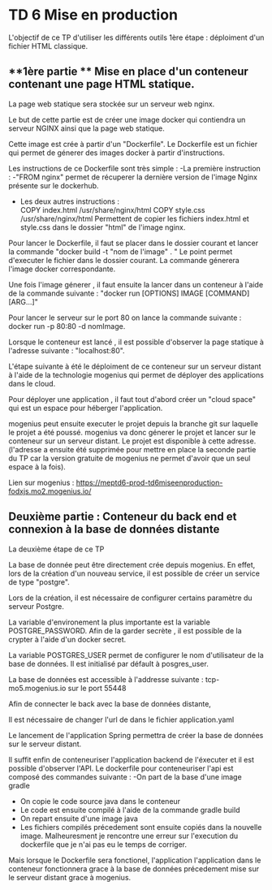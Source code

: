 **TD 6 Mise en production**
============================

L'objectif de ce TP d'utiliser les différents outils 
1ère étape : déploiment d'un fichier HTML classique.

**1ère partie **
Mise en place d'un conteneur contenant une page 
HTML statique.
-----
La page web statique sera stockée sur un serveur web nginx.

Le but de cette partie est de créer une image docker qui contiendra un serveur NGINX ainsi que la page web statique. 

Cette image est crée à partir d'un "Dockerfile".
Le Dockerfile est un fichier qui permet de génerer des images docker à partir d'instructions. 

Les instructions de ce Dockerfile sont très simple :
-La première instruction : 
-"FROM nginx" permet de récuperer la dernière version de l'image Nginx présente sur le dockerhub.
- Les deux autres instructions :  
COPY index.html /usr/share/nginx/html
COPY style.css /usr/share/nginx/html
Permettent de copier les fichiers index.html et style.css dans le dossier "html" de l'image nginx.

Pour lancer le Dockerfile, il faut se placer dans le dossier courant et lancer la commande "docker build -t "nom de l'image" . "
Le point permet d'executer le fichier dans le dossier courant.
La commande génerera l'image docker correspondante.

Une fois l'image génerer , il faut ensuite la lancer dans un conteneur à l'aide de la commande suivante : 
"docker run [OPTIONS] IMAGE [COMMAND] [ARG...]"

Pour lancer le serveur sur le port 80 on lance la commande suivante : docker run -p 80:80 -d nomImage.

Lorsque le conteneur est lancé , il est possible d'observer la page statique à l'adresse suivante : 
"localhost:80".

L'étape suivante à été le déploiment de ce conteneur sur un serveur distant à l'aide de la technologie mogenius qui permet de déployer des applications dans le cloud. 

Pour déployer une application , il faut tout d'abord créer un "cloud space" qui est un espace pour héberger l'application.

mogenius peut ensuite executer le projet depuis la branche git sur laquelle le projet a été poussé.
mogenius va donc génerer le projet et lancer sur le conteneur sur un serveur distant. Le projet est disponible à cette adresse. (l'adresse a ensuite été supprimée pour mettre en place la seconde partie du TP car la version gratuite de mogenius ne permet d'avoir que un seul espace à la fois).

Lien sur mogenius : 
https://meptd6-prod-td6miseenproduction-fodxjs.mo2.mogenius.io/

**Deuxième partie** : 
Conteneur du back end et connexion à la base de données distante
------
La deuxième étape de ce TP 



La base de donnée peut être directement crée depuis mogenius.
En effet, lors de la création d'un nouveau service, il est possible de créer un service de type "postgre".

Lors de la création, il est nécessaire de configurer certains paramètre du serveur Postgre.

La variable d'environement la plus importante est la variable
POSTGRE_PASSWORD. Afin de la garder secrète , il est possible de la crypter à l'aide d'un docker secret. 


La variable POSTGRES_USER permet de configurer le nom d'utilisateur de la base de données. Il est initialisé par défault à posgres_user.


La base de données est accessible à l'addresse suivante : 
tcp-mo5.mogenius.io sur le port 55448




Afin de connecter le back avec la base de données distante, 

Il est nécessaire de changer l'url de dans le fichier application.yaml

Le lancement de l'application Spring permettra de créer la base de données sur le serveur distant. 

Il suffit enfin de conteneuriser l'application backend de l'éxecuter et il est possible d'observer l'API.
Le dockerfile pour conteneuriser l'api est composé des commandes suivante : 
-On part de la base d'une image gradle
- On copie le code source java dans le conteneur 
- Le code est ensuite compilé à l'aide de la commande gradle build
- On repart ensuite d'une image java 
- Les fichiers compilés précedement sont ensuite copiés dans la nouvelle image.
 Malheuresment je rencontre une erreur sur l'execution du dockerfile que je n'ai pas eu le temps de corriger. 

 Mais lorsque le Dockerfile sera fonctionel, l'application l'application dans le conteneur fonctionnera grace à la base de données précedement mise sur le serveur distant grace à mogenius.